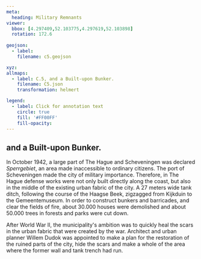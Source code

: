 ```yaml
---
meta:
  heading: Military Remnants
viewer:
  bbox: [4.297409,52.103775,4.297619,52.103898]
  rotation: 172.6
  
geojson:
  - label:
    filename: c5.geojson

xyz:
allmaps:
  - label: C.5, and a Built-upon Bunker.
    filename: C5.json
    transformation: helmert

legend: 
  - label: Click for annotation text
    circle: true
    fill: '#FF00FF'
    fill-opacity: 
---
```


## and a Built-upon Bunker.

In October 1942, a large part of The Hague and Scheveningen was declared *Sperrgebiet*, an area made inaccessible to ordinary citizens. The port of Scheveningen made the city of military importance. Therefore, in The Hague defense works were not only built directly along the coast, but also in the middle of the existing urban fabric of the city. A 27 meters wide tank ditch, following the course of the Haagse Beek, zigzagged from Kijkduin to the Gemeentemuseum. In order to construct bunkers and barricades, and clear the fields of fire, about 30.000 houses were demolished and about 50.000 trees in forests and parks were cut down. 

After World War II, the municipality's ambition was to quickly heal the scars in the urban fabric that were created by the war. Architect and urban planner Willem Dudok was appointed to make a plan for the restoration of the ruined parts of the city, hide the scars and make a whole of the area where the former wall and tank trench had run.